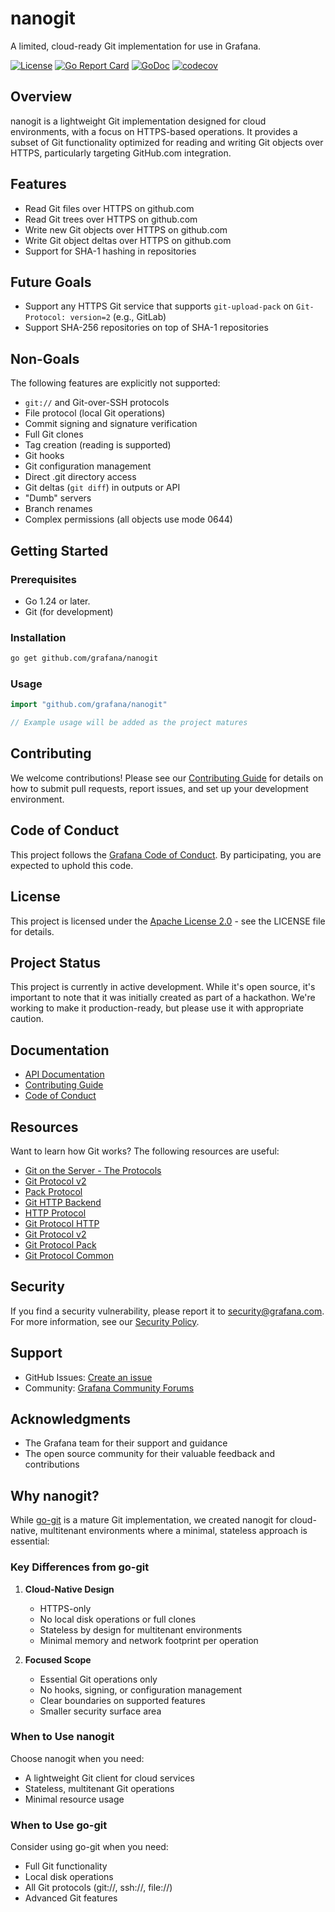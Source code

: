 # nanogit

A limited, cloud-ready Git implementation for use in Grafana.

[![License](https://img.shields.io/github/license/grafana/nanogit)](LICENSE.md)
[![Go Report Card](https://goreportcard.com/badge/github.com/grafana/nanogit)](https://goreportcard.com/report/github.com/grafana/nanogit)
[![GoDoc](https://godoc.org/github.com/grafana/nanogit?status.svg)](https://godoc.org/github.com/grafana/nanogit)
[![codecov](https://codecov.io/gh/grafana/nanogit/branch/main/graph/badge.svg)](https://codecov.io/gh/grafana/nanogit)

## Overview

nanogit is a lightweight Git implementation designed for cloud environments, with a focus on HTTPS-based operations. It provides a subset of Git functionality optimized for reading and writing Git objects over HTTPS, particularly targeting GitHub.com integration.

## Features

* Read Git files over HTTPS on github.com
* Read Git trees over HTTPS on github.com
* Write new Git objects over HTTPS on github.com
* Write Git object deltas over HTTPS on github.com
* Support for SHA-1 hashing in repositories

## Future Goals

* Support any HTTPS Git service that supports `git-upload-pack` on `Git-Protocol: version=2` (e.g., GitLab)
* Support SHA-256 repositories on top of SHA-1 repositories

## Non-Goals

The following features are explicitly not supported:

* `git://` and Git-over-SSH protocols
* File protocol (local Git operations)
* Commit signing and signature verification
* Full Git clones
* Tag creation (reading is supported)
* Git hooks
* Git configuration management
* Direct .git directory access
* Git deltas (`git diff`) in outputs or API
* "Dumb" servers
* Branch renames
* Complex permissions (all objects use mode 0644)

## Getting Started

### Prerequisites

* Go 1.24 or later.
* Git (for development)

### Installation

```bash
go get github.com/grafana/nanogit
```

### Usage

```go
import "github.com/grafana/nanogit"

// Example usage will be added as the project matures
```

## Contributing

We welcome contributions! Please see our [Contributing Guide](CONTRIBUTING.md) for details on how to submit pull requests, report issues, and set up your development environment.

## Code of Conduct

This project follows the [Grafana Code of Conduct](CODE_OF_CONDUCT.md). By participating, you are expected to uphold this code.

## License

This project is licensed under the [Apache License 2.0](LICENSE.md) - see the LICENSE file for details.

## Project Status

This project is currently in active development. While it's open source, it's important to note that it was initially created as part of a hackathon. We're working to make it production-ready, but please use it with appropriate caution.

## Documentation

* [API Documentation](https://godoc.org/github.com/grafana/nanogit)
* [Contributing Guide](CONTRIBUTING.md)
* [Code of Conduct](CODE_OF_CONDUCT.md)

## Resources

Want to learn how Git works? The following resources are useful:

* [Git on the Server - The Protocols](https://git-scm.com/book/ms/v2/Git-on-the-Server-The-Protocols)
* [Git Protocol v2](https://git-scm.com/docs/protocol-v2)
* [Pack Protocol](https://git-scm.com/docs/pack-protocol)
* [Git HTTP Backend](https://git-scm.com/docs/git-http-backend)
* [HTTP Protocol](https://git-scm.com/docs/http-protocol)
* [Git Protocol HTTP](https://git-scm.com/docs/gitprotocol-http)
* [Git Protocol v2](https://git-scm.com/docs/gitprotocol-v2)
* [Git Protocol Pack](https://git-scm.com/docs/gitprotocol-pack)
* [Git Protocol Common](https://git-scm.com/docs/gitprotocol-common)

## Security

If you find a security vulnerability, please report it to security@grafana.com. For more information, see our [Security Policy](SECURITY.md).

## Support

* GitHub Issues: [Create an issue](https://github.com/grafana/nanogit/issues)
* Community: [Grafana Community Forums](https://community.grafana.com)

## Acknowledgments

* The Grafana team for their support and guidance
* The open source community for their valuable feedback and contributions

## Why nanogit?

While [go-git](https://github.com/go-git/go-git) is a mature Git implementation, we created nanogit for cloud-native, multitenant environments where a minimal, stateless approach is essential:

### Key Differences from go-git

1. **Cloud-Native Design**
   - HTTPS-only
   - No local disk operations or full clones
   - Stateless by design for multitenant environments
   - Minimal memory and network footprint per operation

2. **Focused Scope**
   - Essential Git operations only
   - No hooks, signing, or configuration management
   - Clear boundaries on supported features
   - Smaller security surface area

### When to Use nanogit

Choose nanogit when you need:
- A lightweight Git client for cloud services
- Stateless, multitenant Git operations
- Minimal resource usage

### When to Use go-git

Consider using go-git when you need:
- Full Git functionality
- Local disk operations
- All Git protocols (git://, ssh://, file://)
- Advanced Git features
